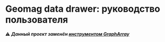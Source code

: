 # Geomag data drawer: руководство пользователя

:warning: ***Данный проект заменён [инструментом GraphArray](https://adslbarxatov.github.io/GraphArray/ru)***
